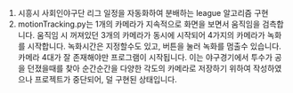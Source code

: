 1. 시흥시 사회인야구단 리그 일정을 자동화하여 분배하는 league 알고리즘 구현
2. motionTracking.py는 1개의 카메라가 지속적으로 화면을 보면서 움직임을 검측합니다.
   움직임 시 꺼져있던 3개의 카메라가 동시에 시작되어 4가지의 카메라가 녹화를 시작합니다.
   녹화시간은 지정할수도 있고, 버튼을 눌러 녹화를 멈출수 있습니다.
   카메라 4대가 잘 존재해야만 프로그램이 시작됩니다. 
   이는 야구경기에서 투수가 공을 던졌을때를 찾아 순간순간을 다양한 각도의 카메라로 저장하기 위하여 작성하였으나 프로젝트가 중단되어,
   덜 구현된 상태입니다.
   
   
